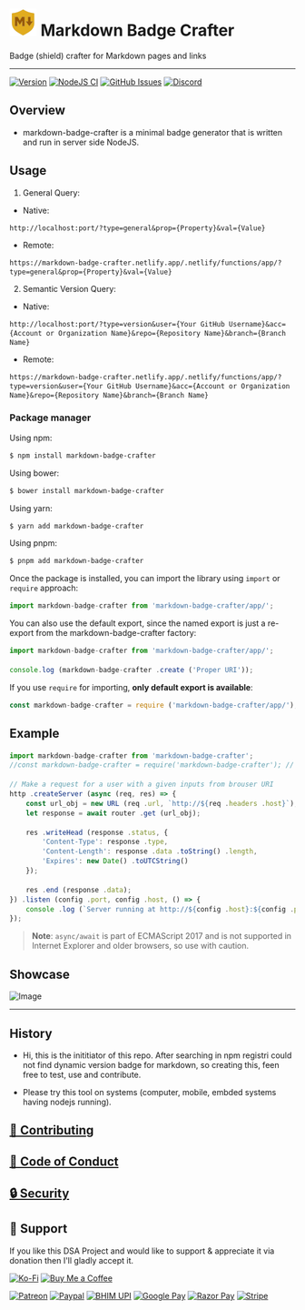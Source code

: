 # ![Badge Logo](./public/logo.svg) Markdown Badge Crafter

Badge (shield) crafter for Markdown pages and links

___

[![Version](https://markdown-badge-crafter.netlify.app/.netlify/functions/app/?type=version&user=SayanShankhari&acc=TheScienceUniverse&repo=markdown-badge-crafter&branch=master)](https://github.com/TheScienceUniverse/markdown-badge-crafter)
[![NodeJS CI](https://github.com/TheScienceUniverse/markdown-badge-crafter/actions/workflows/node.js.yml/badge.svg)](https://github.com/TheScienceUniverse/markdown-badge-crafter/actions/workflows/node.js.yml)
[![GitHub Issues](https://img.shields.io/github/issues/TheScienceUniverse/markdown-badge-crafter.svg?style=flat-square&label=Issues&color=d77982)](https://github.com/TheScienceUniverse/markdown-badge-crafter/issues)
[![Discord](https://img.shields.io/discord/869557815780470834?color=738adb&label=Discord&logo=discord&logoColor=white&style=flat-square)](https://discord.gg/DEYW7vZkm7)


## Overview

- markdown-badge-crafter is a minimal badge generator that is written and run in server side NodeJS.

## Usage

1. General Query:

- Native:

```
http://localhost:port/?type=general&prop={Property}&val={Value}
```

- Remote:

```
https://markdown-badge-crafter.netlify.app/.netlify/functions/app/?type=general&prop={Property}&val={Value}
```

2. Semantic Version Query:

- Native:

```
http://localhost:port/?type=version&user={Your GitHub Username}&acc={Account or Organization Name}&repo={Repository Name}&branch={Branch Name}
```

- Remote:

```
https://markdown-badge-crafter.netlify.app/.netlify/functions/app/?type=version&user={Your GitHub Username}&acc={Account or Organization Name}&repo={Repository Name}&branch={Branch Name}
```

### Package manager

Using npm:

```bash
$ npm install markdown-badge-crafter
```

Using bower:

```bash
$ bower install markdown-badge-crafter
```

Using yarn:

```bash
$ yarn add markdown-badge-crafter
```

Using pnpm:

```bash
$ pnpm add markdown-badge-crafter
```

Once the package is installed, you can import the library using `import` or `require` approach:

```js
import markdown-badge-crafter from 'markdown-badge-crafter/app/';
```

You can also use the default export, since the named export is just a re-export from the markdown-badge-crafter factory:

```js
import markdown-badge-crafter from 'markdown-badge-crafter/app/';

console.log (markdown-badge-crafter .create ('Proper URI'));
```

If you use `require` for importing, **only default export is available**:

```js
const markdown-badge-crafter = require ('markdown-badge-crafter/app/');
```

## Example

```js
import markdown-badge-crafter from 'markdown-badge-crafter';
//const markdown-badge-crafter = require('markdown-badge-crafter'); // legacy way

// Make a request for a user with a given inputs from brouser URI
http .createServer (async (req, res) => {
	const url_obj = new URL (req .url, `http://${req .headers .host}`);
	let response = await router .get (url_obj);

	res .writeHead (response .status, {
		'Content-Type': response .type,
		'Content-Length': response .data .toString() .length,
		'Expires': new Date() .toUTCString()
	});

	res .end (response .data);
}) .listen (config .port, config .host, () => {
	console .log (`Server running at http://${config .host}:${config .port}/`);
});
```

> **Note**: `async/await` is part of ECMAScript 2017 and is not supported in Internet
> Explorer and older browsers, so use with caution.


## Showcase

![Image](./media/version.png "Build and Run demo")
___

## History

- Hi, this is the inititiator of this repo. After searching in npm registri could not find dynamic version badge for markdown, so creating this, feen free to test, use and contribute.

- Please try this tool on systems (computer, mobile, embded systems having nodejs running).
 

## [🤝 Contributing](./CONTRIBUTING.md)

## [📜 Code of Conduct](./CODE_OF_CONDUCT.md)

## [🔒 Security](./SECURITY.md)

## 💝 Support

If you like this DSA Project and would like to support & appreciate it via donation then I'll gladly accept it. 

[![Ko-Fi](https://img.shields.io/badge/Ko--fi-F16061?style=for-the-badge&logo=ko-fi&logoColor=white)](https://ko-fi.com/sayan_shankhari)
[![Buy Me a Coffee](https://img.shields.io/badge/Buy_Me_A_Coffee-FFDD00?style=for-the-badge&logo=buy-me-a-coffee&logoColor=black)](https://www.buymeacoffee.com/sayan.shankhari)

[![Patreon](https://img.shields.io/badge/Patreon-F96854?style=for-the-badge&logo=patreon&logoColor=white)]()
[![Paypal](https://img.shields.io/badge/PayPal-00457C?style=for-the-badge&logo=paypal&logoColor=white)](https://www.paypal.com/paypalme/the01guy)
[![BHIM UPI](https://img.shields.io/badge/bhim-e9661c?style=for-the-badge&logo=bhim&logoColor=e9661c&color=27803b)]()
[![Google Pay](https://img.shields.io/badge/Google%20Pay-%233780F1.svg?style=for-the-badge&logo=Google-Pay&logoColor=white)]()
[![Razor Pay](https://img.shields.io/badge/Razorpay-02042B?style=for-the-badge&logo=razorpay&logoColor=3395FF)]()
[![Stripe](https://img.shields.io/badge/Stripe-626CD9?style=for-the-badge&logo=Stripe&logoColor=white)]()
